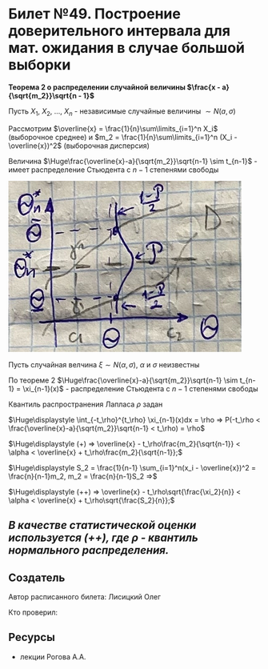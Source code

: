 # Билет №49. Построение доверительного интервала для мат. ожидания в случае большой выборки

**Теорема 2 о распределении случайной величины $\frac{x - a}{\sqrt{m_2}}\sqrt{n - 1}$**

Пусть $X_1$, $X_2$, ..., $X_n$ - независимые случайные величины $\sim N(a,\sigma)$

Рассмотрим $\overline{x} = \frac{1}{n}\sum\limits_{i=1}^n X_i$ (выборочное среднее) и $m_2 = \frac{1}{n}\sum\limits_{i=1}^n (X_i - \overline{x})^2$ (выборочная дисперсия)

Величина $\Huge\frac{\overline{x}-a}{\sqrt{m_2}}\sqrt{n-1} \sim t_{n-1}$ - имеет распределение Стьюдента с $n-1$ степенями свободы 

![](../question46/graph0.png)

Пусть случайная велчина $\xi \sim N(\alpha,\sigma)$, $\alpha$ и $\sigma$ неизвестны

По теореме 2 $\Huge\frac{\overline{x}-a}{\sqrt{m_2}}\sqrt{n-1} \sim t_{n-1} = \xi_{n-1}(x)$ - распределение Стьюдента с $n-1$ степенями свободы 

Квантиль распространения Лапласа $\rho$ задан

$\Huge\displaystyle \int_{-t_\rho}^{t_\rho} \xi_{n-1}(x)dx = \rho => P(-t_\rho < \frac{\overline{x}-a}{\sqrt{m_2}}\sqrt{n-1} < t_\rho) = \rho$

$\Huge\displaystyle (+) => \overline{x} - t_\rho\frac{m_2}{\sqrt{n-1}} < \alpha < \overline{x} + t_\rho\frac{m_2}{\sqrt{n-1}};$

$\Huge\displaystyle S_2 = \frac{1}{n-1} \sum_{i=1}^n(x_i - \overline{x})^2 = \frac{n}{n-1}m_2, m_2 = \frac{n}{n-1}S_2 =>$

$\Huge\displaystyle (++) => \overline{x} - t_\rho\sqrt{\frac{\xi_2}{n}} < \alpha < \overline{x} + t_\rho\sqrt{\frac{S_2}{n}};$

## ***В качестве статистической оценки используется (++), где $\rho$ - квантиль нормального распределения.***

## Создатель

Автор расписанного билета: Лисицкий Олег

Кто проверил:


## Ресурсы
- лекции Рогова А.А.
